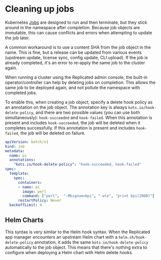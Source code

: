 # Cleaning up jobs

Kubernetes [Jobs](https://kubernetes.io/docs/concepts/workloads/controllers/jobs-run-to-completion/) are designed to run and then terminate, but they stick around in the namespace after completion.
Because job objects are immutable, this can cause conflicts and errors when attempting to update the job later.

A common workaround is to use a content SHA from the job object in the name.
This is fine, but a release can be updated from various events (upstream update, license sync, config update, CLI upload). If the job is already completed, it's an error to re-apply the same job to the cluster again.

When running a cluster using the Replicated admin console, the built-in operator/controller can help by deleting jobs on completion.
This allows the same job to be deployed again, and not pollute the namespace with completed jobs.

To enable this, when creating a job object, specify a delete hook policy as an annotation on the job object.
The annotation key is always `kots.io/hook-delete-policy`, and there are two possible values (you can use both simultaneously): `hook-succeeded` and `hook-failed`.
When this annotation is present and includes `hook-succeeded`, the job will be deleted when it completes successfully.
If this annotation is present and includes `hook-failed`, the job will be deleted on failure.

```yaml
apiVersion: batch/v1
kind: Job
metadata:
  name: pi
  annotations:
    "kots.io/hook-delete-policy": "hook-succeeded, hook-failed"
spec:
  template:
    spec:
      containers:
      - name: pi
        image: perl
        command: ["perl",  "-Mbignum=bpi", "-wle", "print bpi(2000)"]
      restartPolicy: Never
  backoffLimit: 4
```

## Helm Charts

This syntax is very similar to the Helm hook syntax.
When the Replicated app manager encounters an upstream Helm chart with a `helm.sh/hook-delete-policy` annotation, it adds the same `kots.io/hook-delete-policy` automatically to the job object.
This means that there's nothing extra to configure when deploying a Helm chart with Helm delete hooks.
